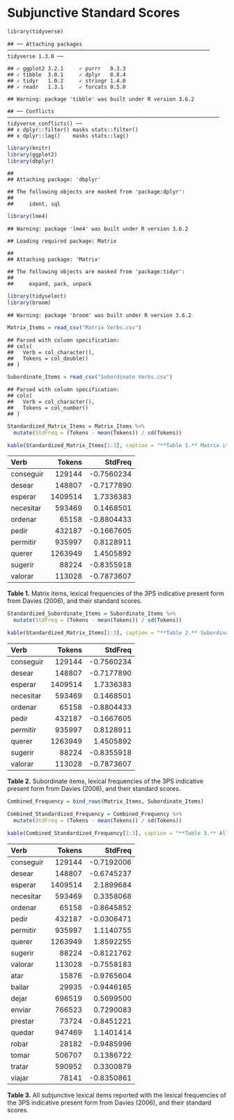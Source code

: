 Subjunctive Standard Scores
================

``` r
library(tidyverse)
```

    ## ── Attaching packages ───────────────────────────────────────────────────────────────── tidyverse 1.3.0 ──

    ## ✓ ggplot2 3.2.1     ✓ purrr   0.3.3
    ## ✓ tibble  3.0.1     ✓ dplyr   0.8.4
    ## ✓ tidyr   1.0.2     ✓ stringr 1.4.0
    ## ✓ readr   1.3.1     ✓ forcats 0.5.0

    ## Warning: package 'tibble' was built under R version 3.6.2

    ## ── Conflicts ──────────────────────────────────────────────────────────────────── tidyverse_conflicts() ──
    ## x dplyr::filter() masks stats::filter()
    ## x dplyr::lag()    masks stats::lag()

``` r
library(knitr)
library(ggplot2)
library(dbplyr)
```

    ## 
    ## Attaching package: 'dbplyr'

    ## The following objects are masked from 'package:dplyr':
    ## 
    ##     ident, sql

``` r
library(lme4)
```

    ## Warning: package 'lme4' was built under R version 3.6.2

    ## Loading required package: Matrix

    ## 
    ## Attaching package: 'Matrix'

    ## The following objects are masked from 'package:tidyr':
    ## 
    ##     expand, pack, unpack

``` r
library(tidyselect)
library(broom)
```

    ## Warning: package 'broom' was built under R version 3.6.2

``` r
Matrix_Items = read_csv("Matrix Verbs.csv")
```

    ## Parsed with column specification:
    ## cols(
    ##   Verb = col_character(),
    ##   Tokens = col_double()
    ## )

``` r
Subordinate_Items = read_csv("Subordinate Verbs.csv")
```

    ## Parsed with column specification:
    ## cols(
    ##   Verb = col_character(),
    ##   Tokens = col_number()
    ## )

``` r
Standardized_Matrix_Items = Matrix_Items %>%
  mutate(StdFreq = (Tokens - mean(Tokens)) / sd(Tokens))

kable(Standardized_Matrix_Items[1:3], caption = "**Table 1.** Matrix items, lexical frequencies of the 3PS indicative present form from Davies (2006), and their standard scores.")
```

| Verb      |  Tokens |     StdFreq |
| :-------- | ------: | ----------: |
| conseguir |  129144 | \-0.7560234 |
| desear    |  148807 | \-0.7177890 |
| esperar   | 1409514 |   1.7336383 |
| necesitar |  593469 |   0.1468501 |
| ordenar   |   65158 | \-0.8804433 |
| pedir     |  432187 | \-0.1667605 |
| permitir  |  935997 |   0.8128911 |
| querer    | 1263949 |   1.4505892 |
| sugerir   |   88224 | \-0.8355918 |
| valorar   |  113028 | \-0.7873607 |

**Table 1.** Matrix items, lexical frequencies of the 3PS indicative
present form from Davies (2006), and their standard scores.

``` r
Standardized_Subordinate_Items = Subordinate_Items %>%
  mutate(StdFreq = (Tokens - mean(Tokens)) / sd(Tokens))

kable(Standardized_Matrix_Items[1:3], caption = "**Table 2.** Subordinate items, lexical frequencies of the 3PS indicative present form from Davies (2006), and their standard scores.")
```

| Verb      |  Tokens |     StdFreq |
| :-------- | ------: | ----------: |
| conseguir |  129144 | \-0.7560234 |
| desear    |  148807 | \-0.7177890 |
| esperar   | 1409514 |   1.7336383 |
| necesitar |  593469 |   0.1468501 |
| ordenar   |   65158 | \-0.8804433 |
| pedir     |  432187 | \-0.1667605 |
| permitir  |  935997 |   0.8128911 |
| querer    | 1263949 |   1.4505892 |
| sugerir   |   88224 | \-0.8355918 |
| valorar   |  113028 | \-0.7873607 |

**Table 2.** Subordinate items, lexical frequencies of the 3PS
indicative present form from Davies (2006), and their standard scores.

``` r
Combined_Frequency = bind_rows(Matrix_Items, Subordinate_Items)

Combined_Standardized_Frequency = Combined_Frequency %>%
  mutate(StdFreq = (Tokens - mean(Tokens)) / sd(Tokens))

kable(Combined_Standardized_Frequency[1:3], caption = "**Table 3.** All subjunctive lexical items reported with the lexical frequencies of the 3PS indicative present form from Davies (2006), and their standard scores.")
```

| Verb      |  Tokens |     StdFreq |
| :-------- | ------: | ----------: |
| conseguir |  129144 | \-0.7192006 |
| desear    |  148807 | \-0.6745237 |
| esperar   | 1409514 |   2.1899684 |
| necesitar |  593469 |   0.3358068 |
| ordenar   |   65158 | \-0.8645852 |
| pedir     |  432187 | \-0.0306471 |
| permitir  |  935997 |   1.1140755 |
| querer    | 1263949 |   1.8592255 |
| sugerir   |   88224 | \-0.8121762 |
| valorar   |  113028 | \-0.7558183 |
| atar      |   15876 | \-0.9765604 |
| bailar    |   29935 | \-0.9446165 |
| dejar     |  696519 |   0.5699500 |
| enviar    |  766523 |   0.7290083 |
| prestar   |   73724 | \-0.8451221 |
| quedar    |  947469 |   1.1401414 |
| robar     |   28182 | \-0.9485996 |
| tomar     |  506707 |   0.1386722 |
| tratar    |  590952 |   0.3300879 |
| viajar    |   78141 | \-0.8350861 |

**Table 3.** All subjunctive lexical items reported with the lexical
frequencies of the 3PS indicative present form from Davies (2006), and
their standard scores.
